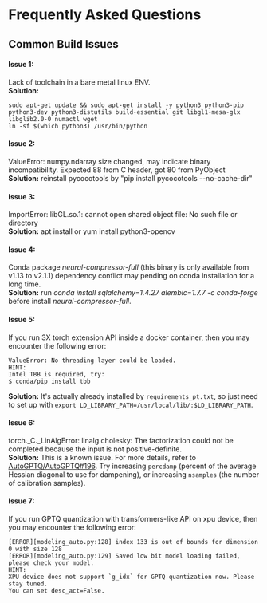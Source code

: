 Frequently Asked Questions
===
## Common Build Issues
#### Issue 1: 
Lack of toolchain in a bare metal linux ENV.   
**Solution:** 
```shell
sudo apt-get update && sudo apt-get install -y python3 python3-pip python3-dev python3-distutils build-essential git libgl1-mesa-glx libglib2.0-0 numactl wget
ln -sf $(which python3) /usr/bin/python
```
#### Issue 2:  
ValueError: numpy.ndarray size changed, may indicate binary incompatibility. Expected 88 from C header, got 80 from PyObject     
**Solution:** reinstall pycocotools by "pip install pycocotools --no-cache-dir"  
#### Issue 3:  
ImportError: libGL.so.1: cannot open shared object file: No such file or directory   
**Solution:** apt install or yum install python3-opencv
#### Issue 4:  
Conda package *neural-compressor-full* (this binary is only available from v1.13 to v2.1.1) dependency conflict may pending on conda installation for a long time.   
**Solution:** run *conda install sqlalchemy=1.4.27 alembic=1.7.7 -c conda-forge* before install *neural-compressor-full*. 
#### Issue 5: 
If you run 3X torch extension API inside a docker container, then you may encounter the following error:  
```shell
ValueError: No threading layer could be loaded.
HINT:
Intel TBB is required, try:
$ conda/pip install tbb
```
**Solution:** It's actually already installed by `requirements_pt.txt`, so just need to set up with `export LD_LIBRARY_PATH=/usr/local/lib/:$LD_LIBRARY_PATH`. 
#### Issue 6:  
torch._C._LinAlgError: linalg.cholesky: The factorization could not be completed because the input is not positive-definite.  
**Solution:** This is a known issue. For more details, refer to 
[AutoGPTQ/AutoGPTQ#196](https://github.com/AutoGPTQ/AutoGPTQ/issues/196). 
Try increasing `percdamp` (percent of the average Hessian diagonal to use for dampening), 
or increasing `nsamples` (the number of calibration samples).
#### Issue 7:  
If you run GPTQ quantization with transformers-like API on xpu device, then you may encounter the following error:  
```shell
[ERROR][modeling_auto.py:128] index 133 is out of bounds for dimension 0 with size 128
[ERROR][modeling_auto.py:129] Saved low bit model loading failed, please check your model.
HINT:
XPU device does not support `g_idx` for GPTQ quantization now. Please stay tuned.
You can set desc_act=False.
```

